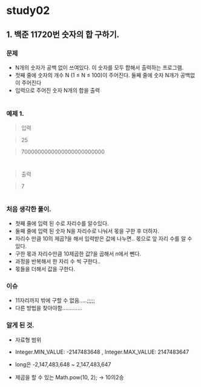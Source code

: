 # study02

## 1. 백준 11720번 숫자의 합 구하기.
### 문제
* N개의 숫자가 공백 없이 쓰여있다. 이 숫자를 모두 합해서 출력하는 프로그램.
* 첫째 줄에 숫자의 개수 N (1 ≤ N ≤ 100)이 주어진다. 둘째 줄에 숫자 N개가 공백없이 주어진다
* 입력으로 주어진 숫자 N개의 합을 출력
#
### 예제 1.
> 입력

> 25

> 7000000000000000000000000
#
> 출력

>7
#


### 처음 생각한 풀이.
* 첫째 줄에 입력 된 수로 자리수를 알수있다. 
* 둘째 줄에 입력 된 숫자 N을 자리수로 나눠서 몫을 구한 후 더하자. 
* 자리수 만큼 10의 제곱?을 해서 입력받은 값에 나누면.. 몫으로  앞 자리 수를 알 수 있다.
* 구한 몫과 자리수만큼 10제곱한 값?을 곱해서 n에서 뺀다.
* 과정을 반복해서 한 자리 수 씩 구한다..   
* 몫들을 더해서 값을 구한다.  


### 이슈 
* 11자리까지 밖에 구할 수 없음.....;;;;;
* 다른 방법을 찾아야함.............


### 알게 된 것. 
* 자료형 범위
* Integer.MIN_VALUE: -2147483648  ,  Integer.MAX_VALUE: 2147483647
* long은 -2,147,483,648 ~ 2,147,483,647

* 제곱을 할 수 있는  Math.pow(10, 2); -> 10의2승













